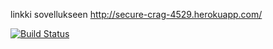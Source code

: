 linkki sovellukseen http://secure-crag-4529.herokuapp.com/

[![Build Status](https://travis-ci.org/hjhamala/ratebeer-public.png)](https://travis-ci.org/hjhamala/ratebeer-public)